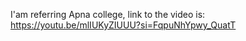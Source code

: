 I'am referring Apna college, link to the video is: https://youtu.be/mlIUKyZIUUU?si=FqpuNhYpwy_QuatT
